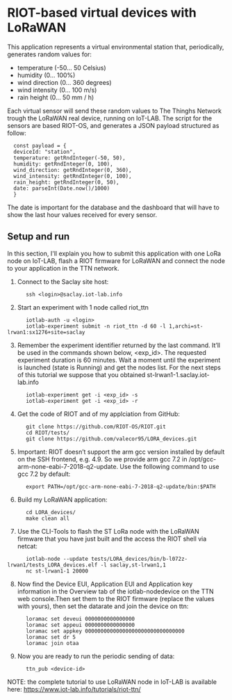 # RIOT-based virtual devices with LoRaWAN 
This application represents a virtual environmental station that, periodically, generates random values for:
* temperature (-50... 50 Celsius)
* humidity (0... 100%)
* wind direction (0... 360 degrees)
* wind intensity (0... 100 m/s)
* rain height (0... 50 mm / h)

Each virtual sensor will send these random values to The Thinghs Network trough the LoRaWAN real device, running on IoT-LAB. The script for the sensors are based RIOT-OS, and  generates a JSON payload structured as follow:

      const payload = {
      deviceId: "station",
      temperature: getRndInteger(-50, 50),
      humidity: getRndInteger(0, 100),
      wind_direction: getRndInteger(0, 360),
      wind_intensity: getRndInteger(0, 100),
      rain_height: getRndInteger(0, 50),
      date: parseInt(Date.now()/1000)
      }
        
The date is important for the database and the dashboard that will have to show the last hour values received for every sensor.

## Setup and run
In this section, I'll explain you how to submit this application with one LoRa node on IoT-LAB, flash a RIOT firmware for LoRaWAN and connect the node to your application in the TTN network.

1. Connect to the Saclay site host:
```
      ssh <login>@saclay.iot-lab.info
```
2. Start an experiment with 1 node called riot_ttn
```
      iotlab-auth -u <login> 
      iotlab-experiment submit -n riot_ttn -d 60 -l 1,archi=st-lrwan1:sx1276+site=saclay
```
3. Remember the experiment identifier returned by the last command. It’ll be used in the commands shown below, <exp_id>. The requested experiment duration is 60 minutes. Wait a moment until the experiment is launched (state is Running) and get the nodes list. For the next steps of this tutorial we suppose that you obtained st-lrwan1-1.saclay.iot-lab.info
```
      iotlab-experiment get -i <exp_id> -s
      iotlab-experiment get -i <exp_id> -r
```
4. Get the code of RIOT and of my applciation from GitHub:
```
      git clone https://github.com/RIOT-OS/RIOT.git
      cd RIOT/tests/
      git clone https://github.com/valecor95/LORA_devices.git
```
5. Important: RIOT doesn’t support the arm gcc version installed by default on the SSH frontend, e.g. 4.9. So we provide arm gcc 7.2 in /opt/gcc-arm-none-eabi-7-2018-q2-update. Use the following command to use gcc 7.2 by default:
```
      export PATH=/opt/gcc-arm-none-eabi-7-2018-q2-update/bin:$PATH
```
6. Build my LoRaWAN application:
```
      cd LORA_devices/
      make clean all
```
7. Use the CLI-Tools to flash the ST LoRa node with the LoRaWAN firmware that you have just built and the access the RIOT shell via netcat:
```
      iotlab-node --update tests/LORA_devices/bin/b-l072z-lrwan1/tests_LORA_devices.elf -l saclay,st-lrwan1,1
      nc st-lrwan1-1 20000
```
8. Now find the Device EUI, Application EUI and Application key information in the Overview tab of the iotlab-nodedevice on the TTN web console.Then set them to the RIOT firmware (replace the values with yours), then set the datarate and join the device on ttn:
```
      loramac set deveui 0000000000000000
      loramac set appeui 0000000000000000
      loramac set appkey 00000000000000000000000000000000
      loramac set dr 5
      loramac join otaa
```
9. Now you are ready to run the periodic sending of data:
```
      ttn_pub <device-id>
```

NOTE: the complete tutorial to use LoRaWAN node in IoT-LAB is available here: https://www.iot-lab.info/tutorials/riot-ttn/